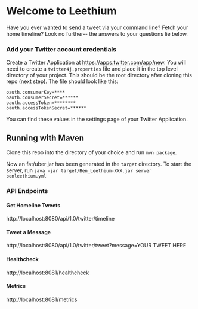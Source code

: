 # Welcome to Leethium

Have you ever wanted to send a tweet via your command line? Fetch your home timeline? Look no further-- the answers to your questions lie below.

### Add your Twitter account credentials
Create a Twitter Application at https://apps.twitter.com/app/new. You will need to create a `twitter4j.properties` file and place it in the top level directory of your project. This should be the root directory after cloning this repo (next step). The file should look like this:

```
oauth.consumerKey=****
oauth.consumerSecret=******
oauth.accessToken=********
oauth.accessTokenSecret=******
```
You can find these values in the settings page of your Twitter Application.

## Running with Maven

Clone this repo into the directory of your choice and run `mvn package`.

Now an fat/uber jar has been generated in the `target` directory. To start the server, run `java -jar target/Ben_Leethium-XXX.jar server benleethium.yml`

### API Endpoints

#### Get Homeline Tweets

http://localhost:8080/api/1.0/twitter/timeline 

#### Tweet a Message

http://localhost:8080/api/1.0/twitter/tweet?message=YOUR TWEET HERE

#### Healthcheck

http://localhost:8081/healthcheck

#### Metrics

http://localhost:8081/metrics



